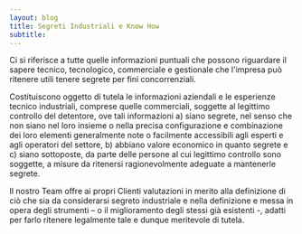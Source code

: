 ```yaml
---
layout: blog
title: Segreti Industriali e Know How
subtitle: 
---
```

Ci si riferisce a tutte quelle informazioni puntuali che possono riguardare il sapere tecnico, tecnologico,
commerciale e gestionale che l'impresa può ritenere utili tenere segrete per fini concorrenziali.

Costituiscono oggetto di tutela le informazioni aziendali e le esperienze tecnico industriali, comprese quelle
commerciali, soggette al legittimo controllo del detentore, ove tali informazioni a) siano segrete, nel senso
che non siano nel loro insieme o nella precisa configurazione e combinazione dei loro elementi generalmente note o facilmente accessibili agli esperti e agli operatori del settore, b) abbiano valore economico in quanto segrete e c) siano sottoposte, da parte delle persone al cui legittimo controllo sono soggette, a misure da ritenersi ragionevolmente adeguate a mantenerle segrete.

Il nostro Team offre ai propri Clienti valutazioni in merito alla definizione di ciò che sia da considerarsi
segreto industriale e nella definizione e messa in opera degli strumenti – o il miglioramento degli stessi già
esistenti -, adatti per farlo ritenere legalmente tale e dunque meritevole di tutela.